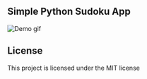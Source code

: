 ## Simple Python Sudoku App
![Demo gif](_imgs/demo.gif)

## License
This project is licensed under the MIT license